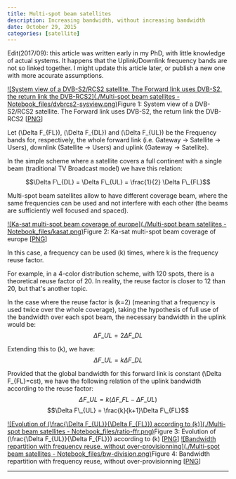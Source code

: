 ```yaml
---
title: Multi-spot beam satellites
description: Increasing bandwidth, without increasing bandwidth
date: October 29, 2015
categories: [satellite]
---
```





 Edit(2017/09): this article was written early in my PhD, with little knowledge of actual systems. It happens that the Uplink/Downlink frequency bands are not so linked together. I might update this article later, or publish a new one with more accurate assumptions.
 

[![System view of a DVB-S2/RCS2 satellite. The Forward link uses DVB-S2, the return link the DVB-RCS2](./Multi-spot beam satellites - Notebook_files/dvbrcs2-sysview.png)](https://web.archive.org/web/20180904032747/http://couble.ovh/figures/dvbrcs2-sysview.png)Figure 1: System view of a DVB-S2/RCS2 satellite. The Forward link uses DVB-S2, the return link the DVB-RCS2 [[PNG](https://web.archive.org/web/20180904032747/http://couble.ovh/figures/dvbrcs2-sysview.png)]

Let \(\Delta F\_{FL}\), \(\Delta F\_{DL}\) and \(\Delta F\_{UL}\) be the Frequency bands for, respectively, the whole forward link (i.e. Gateway → Satellite → Users), downlink (Satellite → Users) and uplink (Gateway → Satellite).

In the simple scheme where a satellite covers a full continent with a single beam (traditional TV Broadcast model) we have this relation:

$$\Delta F\_{DL} = \Delta F\_{UL} = \frac{1}{2} \Delta F\_{FL}$$

Multi-spot beam satellites allow to have different coverage beam, where the same frequencies can be used and not interfere with each other (the beams are sufficiently well focused and spaced).

[![Ka-sat multi-spot beam coverage of europe](./Multi-spot beam satellites - Notebook_files/kasat.png)](https://web.archive.org/web/20180904032747/http://couble.ovh/figures/kasat.png)Figure 2: Ka-sat multi-spot beam coverage of europe [[PNG](https://web.archive.org/web/20180904032747/http://couble.ovh/figures/kasat.png)]

In this case, a frequency can be used \(k\) times, where k is the frequency reuse factor.
  

For example, in a 4-color distribution scheme, with 120 spots, there is a theoretical reuse factor of 20.
In reality, the reuse factor is closer to 12 than 20, but that's another topic.

In the case where the reuse factor is \(k=2\) (meaning that a frequency is used twice over the whole coverage), taking the hypothesis of full use of the bandwidth over each spot beam, the necessary bandwidth in the uplink would be:
$$\Delta F\_{UL} = 2\Delta F\_{DL}$$

Extending this to \(k\), we have:
$$\Delta F\_{UL} = k\Delta F\_{DL}$$

Provided that the global bandwidth for this forward link is constant \(\Delta F\_{FL}=cst\), we have the following relation of the uplink bandwidth according to the reuse factor:
$$\Delta F\_{UL} = k(\Delta F\_{FL} - \Delta F\_{UL})$$
$$\Delta F\_{UL} = \frac{k}{k+1}\Delta F\_{FL}$$

[![Evolution of \(\frac{\Delta F_{UL}}{\Delta F_{FL}}\) according to \(k\)](./Multi-spot beam satellites - Notebook_files/ratio-ffr.png)](https://web.archive.org/web/20180904032747/http://couble.ovh/figures/ratio-ffr.png)Figure 3: Evolution of \(\frac{\Delta F\_{UL}}{\Delta F\_{FL}}\) according to \(k\) [[PNG](https://web.archive.org/web/20180904032747/http://couble.ovh/figures/ratio-ffr.png)]
[![Bandwidth repartition with frequency reuse, without over-provisionning](./Multi-spot beam satellites - Notebook_files/bw-division.png)](https://web.archive.org/web/20180904032747/http://couble.ovh/figures/bw-division.png)Figure 4: Bandwidth repartition with frequency reuse, without over-provisionning [[PNG](https://web.archive.org/web/20180904032747/http://couble.ovh/figures/bw-division.png)]

---